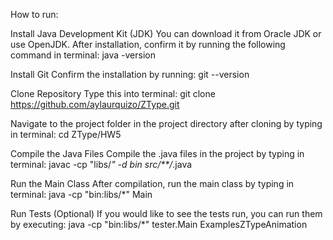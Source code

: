How to run:

Install Java Development Kit (JDK) You can download it from Oracle JDK or use OpenJDK. After installation, confirm it by running the following command in terminal: java -version

Install Git Confirm the installation by running: git --version

Clone Repository Type this into terminal: git clone https://github.com/aylaurquizo/ZType.git

Navigate to the project folder in the project directory after cloning by typing in terminal: cd ZType/HW5

Compile the Java Files Compile the .java files in the project by typing in terminal: javac -cp "libs/*" -d bin src/**/*.java

Run the Main Class After compilation, run the main class by typing in terminal: java -cp "bin:libs/*" Main

Run Tests (Optional) If you would like to see the tests run, you can run them by executing: java -cp "bin:libs/*" tester.Main ExamplesZTypeAnimation
